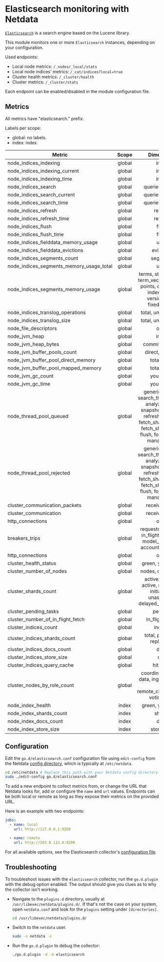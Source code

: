 <!--
title: "Elasticsearch monitoring with Netdata"
description: "Monitor the health and performance of Elasticsearch engines with zero configuration, per-second metric granularity, and interactive visualizations."
custom_edit_url: "https://github.com/netdata/go.d.plugin/edit/master/modules/elasticsearch/README.md"
sidebar_label: "Elasticsearch"
learn_status: "Published"
learn_topic_type: "References"
learn_rel_path: "References/Collectors references/Apps"
-->

# Elasticsearch monitoring with Netdata

[`Elasticsearch`](https://www.elastic.co/elasticsearch/) is a search engine based on the Lucene library.

This module monitors one or more `Elasticsearch` instances, depending on your configuration.

Used endpoints:

- Local node metrics: `/_nodes/_local/stats`
- Local node indices' metrics: `/_cat/indices?local=true`
- Cluster health metrics: `/_cluster/health`
- Cluster metrics: `/_cluster/stats`

Each endpoint can be enabled/disabled in the module configuration file.

## Metrics

All metrics have "elasticsearch." prefix.

Labels per scope:

- global: no labels.
- index: index.

| Metric                                   | Scope  |                                                                             Dimensions                                                                              |    Units     |
|------------------------------------------|:------:|:-------------------------------------------------------------------------------------------------------------------------------------------------------------------:|:------------:|
| node_indices_indexing                    | global |                                                                                index                                                                                | operations/s |
| node_indices_indexing_current            | global |                                                                                index                                                                                |  operations  |
| node_indices_indexing_time               | global |                                                                                index                                                                                | milliseconds |
| node_indices_search                      | global |                                                                          queries, fetches                                                                           | operations/s |
| node_indices_search_current              | global |                                                                          queries, fetches                                                                           |  operations  |
| node_indices_search_time                 | global |                                                                          queries, fetches                                                                           | milliseconds |
| node_indices_refresh                     | global |                                                                               refresh                                                                               | operations/s |
| node_indices_refresh_time                | global |                                                                               refresh                                                                               | milliseconds |
| node_indices_flush                       | global |                                                                                flush                                                                                | operations/s |
| node_indices_flush_time                  | global |                                                                                flush                                                                                | milliseconds |
| node_indices_fielddata_memory_usage      | global |                                                                                used                                                                                 |    bytes     |
| node_indices_fielddata_evictions         | global |                                                                              evictions                                                                              | operations/s |
| node_indices_segments_count              | global |                                                                              segments                                                                               |   segments   |
| node_indices_segments_memory_usage_total | global |                                                                                used                                                                                 |    bytes     |
| node_indices_segments_memory_usage       | global |                               terms, stored_fields, term_vectors, norms, points, doc_values, index_writer, version_map, fixed_bit_set                               |    bytes     |
| node_indices_translog_operations         | global |                                                                         total, uncommitted                                                                          |  operations  |
| node_indices_translog_size               | global |                                                                         total, uncommitted                                                                          |    bytes     |
| node_file_descriptors                    | global |                                                                                open                                                                                 |      fd      |
| node_jvm_heap                            | global |                                                                                inuse                                                                                |  percentage  |
| node_jvm_heap_bytes                      | global |                                                                           committed, used                                                                           |    bytes     |
| node_jvm_buffer_pools_count              | global |                                                                           direct, mapped                                                                            |    pools     |
| node_jvm_buffer_pool_direct_memory       | global |                                                                             total, used                                                                             |    bytes     |
| node_jvm_buffer_pool_mapped_memory       | global |                                                                             total, used                                                                             |    bytes     |
| node_jvm_gc_count                        | global |                                                                             young, old                                                                              |     gc/s     |
| node_jvm_gc_time                         | global |                                                                             young, old                                                                              | milliseconds |
| node_thread_pool_queued                  | global | generic, search, search_throttled, get, analyze, write, snapshot, warmer, refresh, listener, fetch_shard_started, fetch_shard_store, flush, force_merge, management |   threads    |
| node_thread_pool_rejected                | global | generic, search, search_throttled, get, analyze, write, snapshot, warmer, refresh, listener, fetch_shard_started, fetch_shard_store, flush, force_merge, management |   threads    |
| cluster_communication_packets            | global |                                                                           received, sent                                                                            |     pps      |
| cluster_communication                    | global |                                                                           received, sent                                                                            |   bytes/s    |
| http_connections                         | global |                                                                                open                                                                                 | connections  |
| breakers_trips                           | global |                                            requests, fielddata, in_flight_requests, model_inference, accounting, parent                                             |   trips/s    |
| http_connections                         | global |                                                                                open                                                                                 | connections  |
| cluster_health_status                    | global |                                                                         green, yellow, red                                                                          |    status    |
| cluster_number_of_nodes                  | global |                                                                          nodes, data_nodes                                                                          |    nodes     |
| cluster_shards_count                     | global |                                          active_primary, active, relocating, initializing, unassigned, delayed_unaasigned                                           |    shards    |
| cluster_pending_tasks                    | global |                                                                               pending                                                                               |    tasks     |
| cluster_number_of_in_flight_fetch        | global |                                                                           in_flight_fetch                                                                           |   fetches    |
| cluster_indices_count                    | global |                                                                               indices                                                                               |   indices    |
| cluster_indices_shards_count             | global |                                                                    total, primaries, replication                                                                    |    shards    |
| cluster_indices_docs_count               | global |                                                                                docs                                                                                 |     docs     |
| cluster_indices_store_size               | global |                                                                                size                                                                                 |    bytes     |
| cluster_indices_query_cache              | global |                                                                              hit, miss                                                                              |   events/s   |
| cluster_nodes_by_role_count              | global |                                           coordinating_only, data, ingest, master, ml, remote_cluster_client, voting_only                                           |    nodes     |
| node_index_health                        | index  |                                                                         green, yellow, red                                                                          |    status    |
| node_index_shards_count                  | index  |                                                                               shards                                                                                |    shards    |
| node_index_docs_count                    | index  |                                                                                docs                                                                                 |     docs     |
| node_index_store_size                    | index  |                                                                             store_size                                                                              |    bytes     |

## Configuration

Edit the `go.d/elasticsearch.conf` configuration file using `edit-config` from the
Netdata [config directory](https://learn.netdata.cloud/docs/configure/nodes), which is typically at `/etc/netdata`.

```bash
cd /etc/netdata # Replace this path with your Netdata config directory
sudo ./edit-config go.d/elasticsearch.conf
```

To add a new endpoint to collect metrics from, or change the URL that Netdata looks for, add or configure the `name` and
`url` values. Endpoints can be both local or remote as long as they expose their metrics on the provided URL.

Here is an example with two endpoints:

```yaml
jobs:
  - name: local
    url: http://127.0.0.1:9200

  - name: remote
    url: http://203.0.113.0:9200
```

For all available options, see the Elasticsearch
collector's [configuration file](https://github.com/netdata/go.d.plugin/blob/master/config/go.d/elasticsearch.conf).

## Troubleshooting

To troubleshoot issues with the `elasticsearch` collector, run the `go.d.plugin` with the debug option enabled. The
output should give you clues as to why the collector isn't working.

- Navigate to the `plugins.d` directory, usually at `/usr/libexec/netdata/plugins.d/`. If that's not the case on
  your system, open `netdata.conf` and look for the `plugins` setting under `[directories]`.

  ```bash
  cd /usr/libexec/netdata/plugins.d/
  ```

- Switch to the `netdata` user.

  ```bash
  sudo -u netdata -s
  ```

- Run the `go.d.plugin` to debug the collector:

  ```bash
  ./go.d.plugin -d -m elasticsearch
  ```
